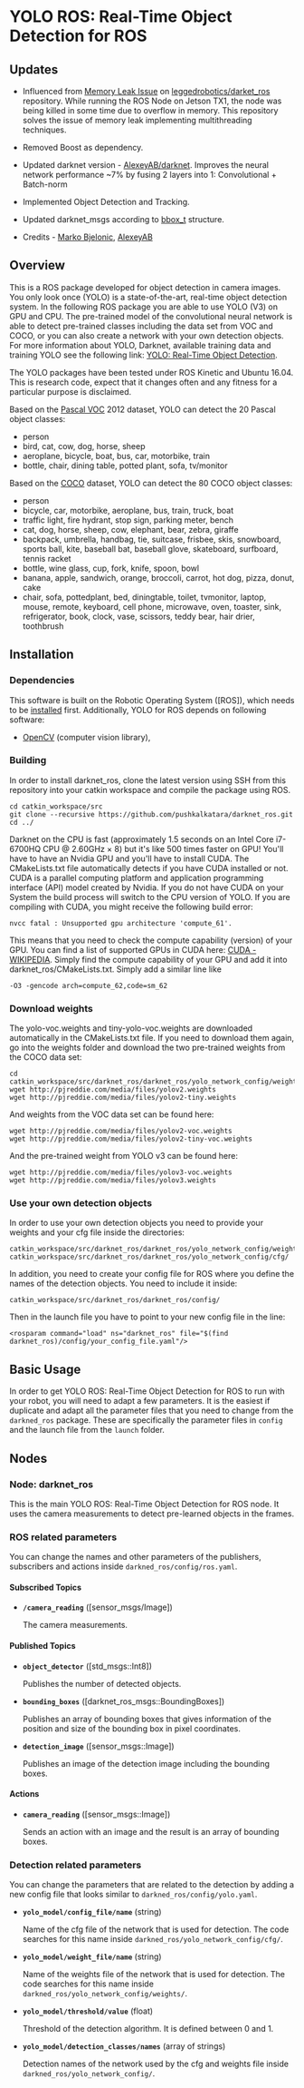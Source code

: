 # YOLO ROS: Real-Time Object Detection for ROS

## Updates
* Influenced from [Memory Leak Issue](https://github.com/leggedrobotics/darknet_ros/issues/124) on [leggedrobotics/darket_ros](https://github.com/leggedrobotics/darknet_ros) repository. While running the ROS Node on Jetson TX1, the node was being killed in some time due to overflow in memory. This repository solves the issue of memory leak implementing multithreading techniques.

* Removed Boost as dependency.

* Updated darknet version - [AlexeyAB/darknet](https://github.com/AlexeyAB/darknet). Improves the neural network performance ~7% by fusing 2 layers into 1: Convolutional + Batch-norm

* Implemented Object Detection and Tracking.

* Updated darknet_msgs according to [bbox_t](https://github.com/lab101/ofxYolo2/blob/0488abfb9c81c9eec4ee8f2cff2886ca21944d8b/include/yolo_v2_class.hpp#L19) structure.

* Credits - [Marko Bjelonic](http://www.markobjelonic.me), [AlexeyAB](https://github.com/AlexeyAB/darknet)

## Overview

This is a ROS package developed for object detection in camera images. You only look once (YOLO) is a state-of-the-art, real-time object detection system. In the following ROS package you are able to use YOLO (V3) on GPU and CPU. The pre-trained model of the convolutional neural network is able to detect pre-trained classes including the data set from VOC and COCO, or you can also create a network with your own detection objects. For more information about YOLO, Darknet, available training data and training YOLO see the following link: [YOLO: Real-Time Object Detection](http://pjreddie.com/darknet/yolo/).

The YOLO packages have been tested under ROS Kinetic and Ubuntu 16.04. This is research code, expect that it changes often and any fitness for a particular purpose is disclaimed.

Based on the [Pascal VOC](https://pjreddie.com/projects/pascal-voc-dataset-mirror/) 2012 dataset, YOLO can detect the 20 Pascal object classes:

- person
- bird, cat, cow, dog, horse, sheep
- aeroplane, bicycle, boat, bus, car, motorbike, train
- bottle, chair, dining table, potted plant, sofa, tv/monitor

Based on the [COCO](http://cocodataset.org/#home) dataset, YOLO can detect the 80 COCO object classes:

- person
- bicycle, car, motorbike, aeroplane, bus, train, truck, boat
- traffic light, fire hydrant, stop sign, parking meter, bench
- cat, dog, horse, sheep, cow, elephant, bear, zebra, giraffe
- backpack, umbrella, handbag, tie, suitcase, frisbee, skis, snowboard, sports ball, kite, baseball bat, baseball glove, skateboard, surfboard, tennis racket
- bottle, wine glass, cup, fork, knife, spoon, bowl
- banana, apple, sandwich, orange, broccoli, carrot, hot dog, pizza, donut, cake
- chair, sofa, pottedplant, bed, diningtable, toilet, tvmonitor, laptop, mouse, remote, keyboard, cell phone, microwave, oven, toaster, sink, refrigerator, book, clock, vase, scissors, teddy bear, hair drier, toothbrush


## Installation

### Dependencies

This software is built on the Robotic Operating System ([ROS]), which needs to be [installed](http://wiki.ros.org) first. Additionally, YOLO for ROS depends on following software:

- [OpenCV](http://opencv.org/) (computer vision library),

### Building

In order to install darknet_ros, clone the latest version using SSH from this repository into your catkin workspace and compile the package using ROS.

    cd catkin_workspace/src
    git clone --recursive https://github.com/pushkalkatara/darknet_ros.git
    cd ../

Darknet on the CPU is fast (approximately 1.5 seconds on an Intel Core i7-6700HQ CPU @ 2.60GHz × 8) but it's like 500 times faster on GPU! You'll have to have an Nvidia GPU and you'll have to install CUDA. The CMakeLists.txt file automatically detects if you have CUDA installed or not. CUDA is a parallel computing platform and application programming interface (API) model created by Nvidia. If you do not have CUDA on your System the build process will switch to the CPU version of YOLO. If you are compiling with CUDA, you might receive the following build error:

    nvcc fatal : Unsupported gpu architecture 'compute_61'.

This means that you need to check the compute capability (version) of your GPU. You can find a list of supported GPUs in CUDA here: [CUDA - WIKIPEDIA](https://en.wikipedia.org/wiki/CUDA#Supported_GPUs). Simply find the compute capability of your GPU and add it into darknet_ros/CMakeLists.txt. Simply add a similar line like

    -O3 -gencode arch=compute_62,code=sm_62

### Download weights

The yolo-voc.weights and tiny-yolo-voc.weights are downloaded automatically in the CMakeLists.txt file. If you need to download them again, go into the weights folder and download the two pre-trained weights from the COCO data set:

    cd catkin_workspace/src/darknet_ros/darknet_ros/yolo_network_config/weights/
    wget http://pjreddie.com/media/files/yolov2.weights
    wget http://pjreddie.com/media/files/yolov2-tiny.weights

And weights from the VOC data set can be found here:

    wget http://pjreddie.com/media/files/yolov2-voc.weights
    wget http://pjreddie.com/media/files/yolov2-tiny-voc.weights

And the pre-trained weight from YOLO v3 can be found here:

    wget http://pjreddie.com/media/files/yolov3-voc.weights
    wget http://pjreddie.com/media/files/yolov3.weights

### Use your own detection objects

In order to use your own detection objects you need to provide your weights and your cfg file inside the directories:

    catkin_workspace/src/darknet_ros/darknet_ros/yolo_network_config/weights/
    catkin_workspace/src/darknet_ros/darknet_ros/yolo_network_config/cfg/

In addition, you need to create your config file for ROS where you define the names of the detection objects. You need to include it inside:

    catkin_workspace/src/darknet_ros/darknet_ros/config/

Then in the launch file you have to point to your new config file in the line:

    <rosparam command="load" ns="darknet_ros" file="$(find darknet_ros)/config/your_config_file.yaml"/>

## Basic Usage

In order to get YOLO ROS: Real-Time Object Detection for ROS to run with your robot, you will need to adapt a few parameters. It is the easiest if duplicate and adapt all the parameter files that you need to change from the `darkned_ros` package. These are specifically the parameter files in `config` and the launch file from the `launch` folder.

## Nodes

### Node: darknet_ros

This is the main YOLO ROS: Real-Time Object Detection for ROS node. It uses the camera measurements to detect pre-learned objects in the frames.

### ROS related parameters

You can change the names and other parameters of the publishers, subscribers and actions inside `darkned_ros/config/ros.yaml`.

#### Subscribed Topics

* **`/camera_reading`** ([sensor_msgs/Image])

    The camera measurements.

#### Published Topics

* **`object_detector`** ([std_msgs::Int8])

    Publishes the number of detected objects.

* **`bounding_boxes`** ([darknet_ros_msgs::BoundingBoxes])

    Publishes an array of bounding boxes that gives information of the position and size of the bounding box in pixel coordinates.

* **`detection_image`** ([sensor_msgs::Image])

    Publishes an image of the detection image including the bounding boxes.

#### Actions

* **`camera_reading`** ([sensor_msgs::Image])

    Sends an action with an image and the result is an array of bounding boxes.

### Detection related parameters

You can change the parameters that are related to the detection by adding a new config file that looks similar to `darkned_ros/config/yolo.yaml`.

* **`yolo_model/config_file/name`** (string)

    Name of the cfg file of the network that is used for detection. The code searches for this name inside `darkned_ros/yolo_network_config/cfg/`.

* **`yolo_model/weight_file/name`** (string)

    Name of the weights file of the network that is used for detection. The code searches for this name inside `darkned_ros/yolo_network_config/weights/`.

* **`yolo_model/threshold/value`** (float)

    Threshold of the detection algorithm. It is defined between 0 and 1.

* **`yolo_model/detection_classes/names`** (array of strings)

    Detection names of the network used by the cfg and weights file inside `darkned_ros/yolo_network_config/`.
